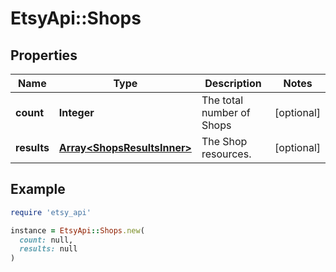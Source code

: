 # EtsyApi::Shops

## Properties

| Name | Type | Description | Notes |
| ---- | ---- | ----------- | ----- |
| **count** | **Integer** | The total number of Shops | [optional] |
| **results** | [**Array&lt;ShopsResultsInner&gt;**](ShopsResultsInner.md) | The Shop resources. | [optional] |

## Example

```ruby
require 'etsy_api'

instance = EtsyApi::Shops.new(
  count: null,
  results: null
)
```

